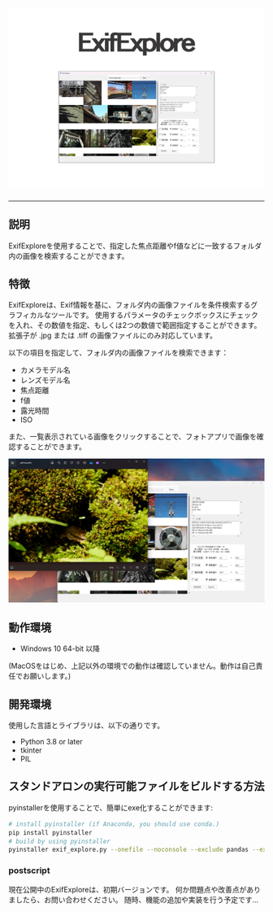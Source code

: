 <h1 align="center"><img src="../../imgs/exif_explore.png"></h1>

-------

## 説明

ExifExploreを使用することで、指定した焦点距離やf値などに一致するフォルダ内の画像を検索することができます。

## 特徴

ExifExploreは、Exif情報を基に、フォルダ内の画像ファイルを条件検索するグラフィカルなツールです。
使用するパラメータのチェックボックスにチェックを入れ、その数値を指定、もしくは2つの数値で範囲指定することができます。
拡張子が .jpg または .tiff の画像ファイルにのみ対応しています。

以下の項目を指定して、フォルダ内の画像ファイルを検索できます：

- カメラモデル名
- レンズモデル名
- 焦点距離
- f値
- 露光時間
- ISO

また、一覧表示されている画像をクリックすることで、フォトアプリで画像を確認することができます。

![screenshot](../../imgs/screenshot.png)

## 動作環境

- Windows 10 64-bit 以降

(MacOSをはじめ、上記以外の環境での動作は確認していません。動作は自己責任でお願いします。)

## 開発環境

使用した言語とライブラリは、以下の通りです。

- Python 3.8 or later
- tkinter
- PIL

## スタンドアロンの実行可能ファイルをビルドする方法

pyinstallerを使用することで、簡単にexe化することができます:

```bash
# install pyinstaller (if Anaconda, you should use conda.)
pip install pyinstaller
# build by using pyinstaller
pyinstaller exif_explore.py --onefile --noconsole --exclude pandas --exclude numpy
```

### postscript

現在公開中のExifExploreは、初期バージョンです。
何か問題点や改善点がありましたら、お問い合わせください。
随時、機能の追加や実装を行う予定です...
